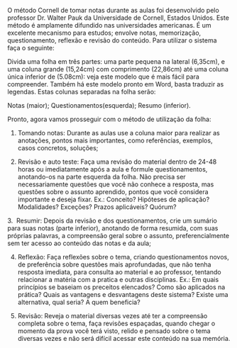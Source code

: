 O método Cornell de tomar notas durante as aulas foi desenvolvido pelo professor Dr. Walter Pauk da Universidade de Cornell, Estados Unidos. Este método é amplamente difundido nas universidades americanas. É um excelente mecanismo para estudos; envolve notas, memorização, questionamento, reflexão e revisão do conteúdo. Para utilizar o sistema faça o seguinte:

Divida uma folha em três partes: uma parte pequena na lateral (6,35cm), e uma coluna grande (15,24cm) com comprimento (22,86cm) até uma coluna única inferior de (5.08cm): veja este modelo que é mais fácil para compreender. Também há este modelo pronto em Word, basta traduzir as legendas. Estas colunas separadas na folha serão:

Notas (maior);
Questionamentos(esquerda);
Resumo (inferior). 

Pronto, agora vamos prosseguir com o método de utilização da folha:

1. Tomando notas: Durante as aulas use a coluna maior para realizar as anotações, pontos mais importantes, como referências, exemplos, casos concretos, soluções;

2. Revisão e auto teste: Faça uma revisão do material dentro de 24-48 horas ou imediatamente após a aula e formule questionamentos, anotando-os na parte esquerda da folha. Não precisa ser necessariamente questões que você não conhece a resposta, mas questões sobre o assunto aprendido, pontos que você considera importante e deseja fixar. Ex.: Conceito? Hipóteses de aplicação? Modalidades? Exceções? Prazos aplicáveis? Quórum? 

3.  Resumir: Depois da revisão e dos questionamentos, crie um sumário para suas notas (parte inferior), anotando de forma resumida, com suas próprias palavras, a compreensão geral sobre o assunto, preferencialmente sem ter acesso ao conteúdo das notas e da aula;

4. Reflexão: Faça reflexões sobre o tema, criando questionamentos novos, de preferência sobre questões mais aprofundadas, que não tenha resposta imediata, para consulta ao material e ao professor, tentando relacionar a matéria com a pratica e outras disciplinas. Ex.: Em quais princípios se baseiam os preceitos elencados? Como são aplicados na prática? Quais as vantagens e desvantagens deste sistema? Existe uma alternativa, qual seria? A quem beneficia?

5. Revisão: Reveja o material diversas vezes até ter a compreensão completa sobre o tema, faça revisões espaçadas, quando chegar o momento da prova você terá visto, relido e pensado sobre o tema diversas vezes e não será difícil acessar este conteúdo na sua memória.